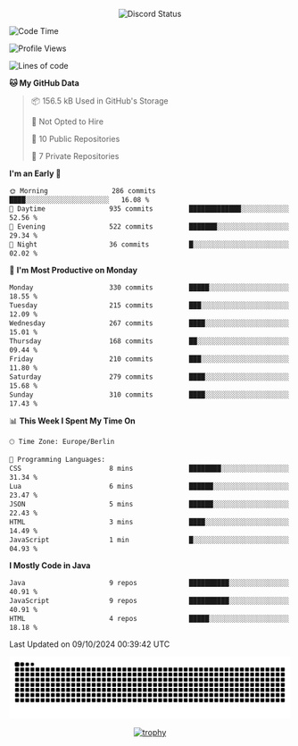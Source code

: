 <!-- Discord Status -->
<p align="center">
  <img src="https://lanyard.cnrad.dev/api/531896089096486922?borderRadius=30px" alt="Discord Status" />
</p>

<!--START_SECTION:waka-->
![Code Time](http://img.shields.io/badge/Code%20Time-934%20hrs%2055%20mins-blue)

![Profile Views](http://img.shields.io/badge/Profile%20Views-0-blue)

![Lines of code](https://img.shields.io/badge/From%20Hello%20World%20I%27ve%20Written-3.9%20million%20lines%20of%20code-blue)

**🐱 My GitHub Data** 

> 📦 156.5 kB Used in GitHub's Storage 
 > 
> 🚫 Not Opted to Hire
 > 
> 📜 10 Public Repositories 
 > 
> 🔑 7 Private Repositories 
 > 
**I'm an Early 🐤** 

```text
🌞 Morning                286 commits         ████░░░░░░░░░░░░░░░░░░░░░   16.08 % 
🌆 Daytime                935 commits         █████████████░░░░░░░░░░░░   52.56 % 
🌃 Evening                522 commits         ███████░░░░░░░░░░░░░░░░░░   29.34 % 
🌙 Night                  36 commits          █░░░░░░░░░░░░░░░░░░░░░░░░   02.02 % 
```
📅 **I'm Most Productive on Monday** 

```text
Monday                   330 commits         █████░░░░░░░░░░░░░░░░░░░░   18.55 % 
Tuesday                  215 commits         ███░░░░░░░░░░░░░░░░░░░░░░   12.09 % 
Wednesday                267 commits         ████░░░░░░░░░░░░░░░░░░░░░   15.01 % 
Thursday                 168 commits         ██░░░░░░░░░░░░░░░░░░░░░░░   09.44 % 
Friday                   210 commits         ███░░░░░░░░░░░░░░░░░░░░░░   11.80 % 
Saturday                 279 commits         ████░░░░░░░░░░░░░░░░░░░░░   15.68 % 
Sunday                   310 commits         ████░░░░░░░░░░░░░░░░░░░░░   17.43 % 
```


📊 **This Week I Spent My Time On** 

```text
🕑︎ Time Zone: Europe/Berlin

💬 Programming Languages: 
CSS                      8 mins              ████████░░░░░░░░░░░░░░░░░   31.34 % 
Lua                      6 mins              ██████░░░░░░░░░░░░░░░░░░░   23.47 % 
JSON                     5 mins              ██████░░░░░░░░░░░░░░░░░░░   22.43 % 
HTML                     3 mins              ████░░░░░░░░░░░░░░░░░░░░░   14.49 % 
JavaScript               1 min               █░░░░░░░░░░░░░░░░░░░░░░░░   04.93 % 
```

**I Mostly Code in Java** 

```text
Java                     9 repos             ██████████░░░░░░░░░░░░░░░   40.91 % 
JavaScript               9 repos             ██████████░░░░░░░░░░░░░░░   40.91 % 
HTML                     4 repos             █████░░░░░░░░░░░░░░░░░░░░   18.18 % 
```




 Last Updated on 09/10/2024 00:39:42 UTC
<!--END_SECTION:waka-->

<!-- GitHub Contribution Snake -->
<p align="center">
  <img src="https://raw.githubusercontent.com/vxnsin/vxnsin/output/github-contribution-grid-snake-dark.svg" alt="GitHub Contribution Snake" />
</p>

<!-- GitHub Trophy -->
<p align="center">
  <a href="https://github.com/ryo-ma/github-profile-trophy">
    <img src="https://github-profile-trophy.vercel.app/?username=vxnsin&theme=onedark" alt="trophy" />
  </a>
</p>
